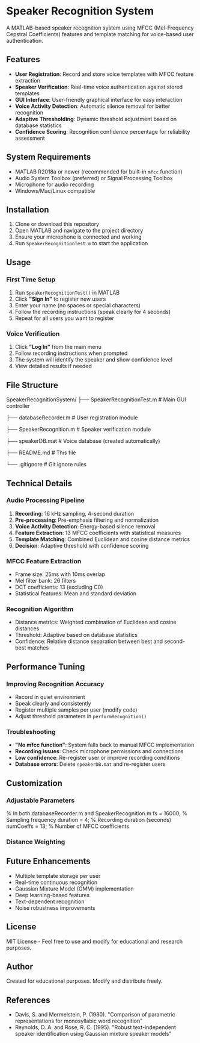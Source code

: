 

# Speaker Recognition System

A MATLAB-based speaker recognition system using MFCC (Mel-Frequency Cepstral Coefficients) features and template matching for voice-based user authentication.

## Features

- **User Registration**: Record and store voice templates with MFCC feature extraction
- **Speaker Verification**: Real-time voice authentication against stored templates  
- **GUI Interface**: User-friendly graphical interface for easy interaction
- **Voice Activity Detection**: Automatic silence removal for better recognition
- **Adaptive Thresholding**: Dynamic threshold adjustment based on database statistics
- **Confidence Scoring**: Recognition confidence percentage for reliability assessment

## System Requirements

- MATLAB R2018a or newer (recommended for built-in `mfcc` function)
- Audio System Toolbox (preferred) or Signal Processing Toolbox
- Microphone for audio recording
- Windows/Mac/Linux compatible

## Installation

1. Clone or download this repository
2. Open MATLAB and navigate to the project directory
3. Ensure your microphone is connected and working
4. Run `SpeakerRecognitionTest.m` to start the application

## Usage

### First Time Setup
1. Run `SpeakerRecognitionTest()` in MATLAB
2. Click **"Sign In"** to register new users
3. Enter your name (no spaces or special characters)
4. Follow the recording instructions (speak clearly for 4 seconds)
5. Repeat for all users you want to register

### Voice Verification
1. Click **"Log In"** from the main menu
2. Follow recording instructions when prompted
3. The system will identify the speaker and show confidence level
4. View detailed results if needed

## File Structure
SpeakerRecognitionSystem/
├── SpeakerRecognitionTest.m # Main GUI controller

├── databaseRecorder.m # User registration module

├── SpeakerRecognition.m # Speaker verification module

├── speakerDB.mat # Voice database (created automatically)

├── README.md # This file

└── .gitignore # Git ignore rules


## Technical Details

### Audio Processing Pipeline
1. **Recording**: 16 kHz sampling, 4-second duration
2. **Pre-processing**: Pre-emphasis filtering and normalization
3. **Voice Activity Detection**: Energy-based silence removal
4. **Feature Extraction**: 13 MFCC coefficients with statistical measures
5. **Template Matching**: Combined Euclidean and cosine distance metrics
6. **Decision**: Adaptive threshold with confidence scoring

### MFCC Feature Extraction
- Frame size: 25ms with 10ms overlap
- Mel filter bank: 26 filters
- DCT coefficients: 13 (excluding C0)
- Statistical features: Mean and standard deviation

### Recognition Algorithm
- Distance metrics: Weighted combination of Euclidean and cosine distances
- Threshold: Adaptive based on database statistics  
- Confidence: Relative distance separation between best and second-best matches

## Performance Tuning

### Improving Recognition Accuracy
- Record in quiet environment
- Speak clearly and consistently
- Register multiple samples per user (modify code)
- Adjust threshold parameters in `performRecognition()`

### Troubleshooting
- **"No mfcc function"**: System falls back to manual MFCC implementation
- **Recording issues**: Check microphone permissions and connections
- **Low confidence**: Re-register user or improve recording conditions
- **Database errors**: Delete `speakerDB.mat` and re-register users

## Customization

### Adjustable Parameters
% In both databaseRecorder.m and SpeakerRecognition.m
fs = 16000; % Sampling frequency
duration = 4; % Recording duration (seconds)
numCoeffs = 13; % Number of MFCC coefficients


### Distance Weighting


## Future Enhancements

- Multiple template storage per user
- Real-time continuous recognition
- Gaussian Mixture Model (GMM) implementation
- Deep learning-based features
- Text-dependent recognition
- Noise robustness improvements

## License

MIT License - Feel free to use and modify for educational and research purposes.

## Author

Created for educational purposes. Modify and distribute freely.

## References

- Davis, S. and Mermelstein, P. (1980). "Comparison of parametric representations for monosyllabic word recognition"
- Reynolds, D. A. and Rose, R. C. (1995). "Robust text-independent speaker identification using Gaussian mixture speaker models"











